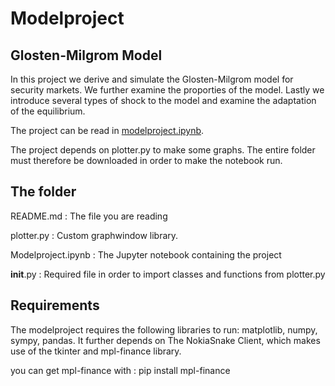 # Modelproject

## Glosten-Milgrom Model
In this project we derive and simulate the Glosten-Milgrom model for security markets. We further examine the proporties of the model. 
Lastly we introduce several types of shock to the model and examine the adaptation of the equilibrium. 

The project can be read in [modelproject.ipynb](modelproject.ipynb). 

The project depends on plotter.py to make some graphs. The entire folder must therefore be downloaded in order to make the notebook run.


## The folder

README.md	           : The file you are reading

plotter.py		   : Custom graphwindow library. 

Modelproject.ipynb	   : The Jupyter notebook containing the project

__init__.py		   : Required file in order to import classes and functions from plotter.py


## Requirements
The modelproject requires the following libraries to run: matplotlib, numpy, sympy, pandas. It further depends on The NokiaSnake Client, 
which makes use of the tkinter and mpl-finance library.

you can get mpl-finance with : pip install mpl-finance


